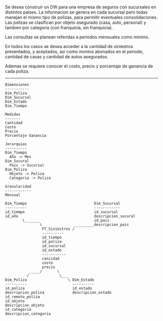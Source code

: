 Se desea construir un DW para una empresa de seguros con sucursales en distintos
paises. La informacion se genera en cada sucursal pero todas manejan el mismo tipo
de polizas, para permitir eventuales consolidaciones. Las polizas se clasifican por
objeto asegurado (casa, auto, personal) y tambien por categoria (con franquicia, sin franquicia).

Las consultas se planean referidas a periodos mensuales como minimo.

En todos los casos se desea acceder a la cantidad de siniestros presentados, y aceptados,
asi como montos abonados en el periodo, cantidad de casas y cantidad de autos asegurados.

Ademas se requiere conocer el costo, precio y porcentaje de ganancia de cada poliza.

---

```
Dimensiones
-----------
Dim_Poliza
Dim_Sucursal
Dim_Estado
Dim_Tiempo

Medidas
-------
Cantidad
Costo
Precio
Porcentaje Ganancia

Jerarquias
----------
Dim_Tiempo
  Año -> Mes
Dim_Sucural
  Pais -> Sucursal
Dim_Poliza
  Objeto -> Poliza
  Categoria -> Poliza

Granularidad
------------
Mensual
```


```
Dim_Tiempo                               Dim_Sucursal
----------                               ------------
id_tiempo                                id_sucursal
id_año                                   descripcion_sucural
        \_______                         id_pais
                \               _________descripcion_pais
                 FT_Siniestros /
                 ----------
                 id_tiempo
                 id_poliza
                 id_sucursal
                 id_estado
                 -----------
                 caniidad
                 costo
                 precio
           _____/       \
          /              \___
Dim_Poliza                   \ Dim_Estado
----------                     ----------
id_poliza                      id_estado
descripcion_poliza             descripcion_estado
id_remoto_poliza
id_objeto
descripcion_objeto
id_categoria
descripcion_categoria
```


